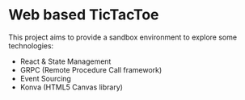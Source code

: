 # Web based TicTacToe

This project aims to provide a sandbox environment to explore some technologies:

* React & State Management
* GRPC (Remote Procedure Call framework)
* Event Sourcing
* Konva (HTML5 Canvas library)
